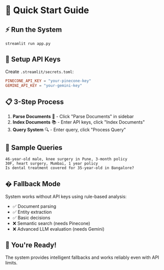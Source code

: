 # 🚀 Quick Start Guide

## ⚡ Run the System

```bash
streamlit run app.py
```

## 🔑 Setup API Keys

Create `.streamlit/secrets.toml`:
```toml
PINECONE_API_KEY = "your-pinecone-key"
GEMINI_API_KEY = "your-gemini-key"
```

## 📋 3-Step Process

1. **Parse Documents** 📄 - Click "Parse Documents" in sidebar
2. **Index Documents** 📚 - Enter API keys, click "Index Documents"  
3. **Query System** 🔍 - Enter query, click "Process Query"

## 🎯 Sample Queries

```
46-year-old male, knee surgery in Pune, 3-month policy
30F, heart surgery, Mumbai, 1 year policy
Is dental treatment covered for 35-year-old in Bangalore?
```

## �️ Fallback Mode

System works without API keys using rule-based analysis:
- ✅ Document parsing
- ✅ Entity extraction
- ✅ Basic decisions
- ❌ Semantic search (needs Pinecone)
- ❌ Advanced LLM evaluation (needs Gemini)

## 🎉 You're Ready!

The system provides intelligent fallbacks and works reliably even with API limits.
